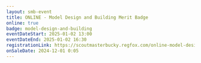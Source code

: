 ```yaml
---
layout: smb-event
title: ONLINE - Model Design and Building Merit Badge
online: true
badge: model-design-and-building
eventDateStart: 2025-01-02 13:00
eventDateEnd: 2025-01-02 16:30
registrationLink: https://scoutmasterbucky.regfox.com/online-model-design-and-building-merit-badge-2025-01-02-pm
onSaleDate: 2024-12-01 0:05
---
```

